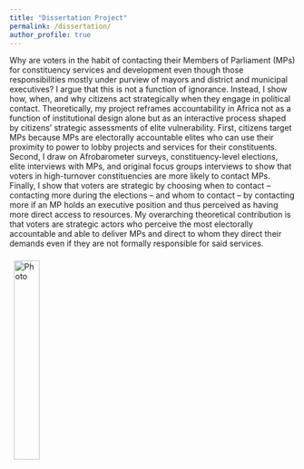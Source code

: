 ```yaml
---
title: "Dissertation Project"
permalink: /dissertation/
author_profile: true
---
```


Why are voters in the habit of contacting their Members of Parliament (MPs) for constituency services and development even though those responsibilities mostly under purview of mayors and district and municipal executives? I argue that this is not a function of ignorance. Instead, I show how, when, and why citizens act strategically when they engage in political contact. Theoretically, my project reframes accountability in Africa not as a function of institutional design alone but as an interactive process shaped by citizens’ strategic assessments of elite vulnerability. First, citizens target MPs because MPs are electorally accountable elites who can use their proximity to power to lobby projects and services for their constituents. Second, I draw on Afrobarometer surveys, constituency-level elections, elite interviews with MPs, and original focus groups interviews to  show that voters in high-turnover constituencies are more likely to contact MPs. Finally, I show that voters are strategic by choosing when to contact – contacting more during the elections – and whom to contact – by contacting more if an MP holds an executive position and thus perceived as having more direct access to resources. My overarching theoretical contribution is that voters are strategic actors who perceive the most electorally accountable and able to deliver MPs and direct to whom they direct their demands even if they are not formally responsible for said services.

<img align="left" 
     src="https://rasheedibrahim-politics.github.io/images/diss1.JPG" 
     alt="Photo" 
     style="width: 30%; border-radius: 10px; padding: 8px"/>

